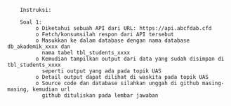         
        Instruksi:
        
        Soal 1:
             o Diketahui sebuah API dari URL: https://api.abcfdab.cfd
             o Fetch/konsumsilah respon dari API tersebut
             o Masukkan ke dalam database dengan nama database db_akademik_xxxx dan 
               nama tabel tbl_students_xxxx
             o Kemudian tampilkan output dari data yang sudah disimpan di tbl_students_xxxx
               seperti output yang ada pada topik UAS
             o Detail output dapat dilihat di waskita pada topik UAS
             o Source code dan database silahkan unggah di github masing-masing, kemudian url 
               github dituliskan pada lembar jawaban

